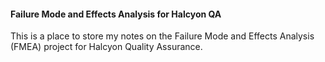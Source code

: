 #### Failure Mode and Effects Analysis for Halcyon QA

This is a place to store my notes on the Failure Mode and Effects Analysis (FMEA) project for Halcyon Quality Assurance.



